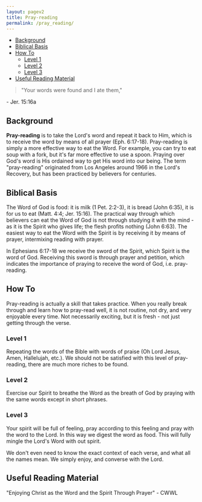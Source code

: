 ```yaml
---
layout: pagev2
title: Pray-reading
permalink: /pray_reading/
---
```

- [Background](#background)
- [Biblical Basis](#biblical-basis)
- [How To](#how-to)
  - [Level 1](#level-1)
  - [Level 2](#level-2)
  - [Level 3](#level-3)
- [Useful Reading Material](#useful-reading-material)

>"Your words were found and I ate them,"

\- Jer. 15:16a

## Background

**Pray-reading** is to take the Lord's word and repeat it back to Him, which is to receive the word by means of all prayer (Eph. 6:17-18). Pray-reading is simply a more effective way to eat the Word. For example, you can try to eat soup with a fork, but it's far more effective to use a spoon. Praying over God's word is His ordained way to get His word into our being. The term "pray-reading" originated from Los Angeles around 1966 in the Lord's Recovery, but has been practiced by believers for centuries.

## Biblical Basis

The Word of God is food: it is milk (1 Pet. 2:2-3), it is bread (John 6:35), it is for us to eat (Matt. 4:4; Jer. 15:16). The practical way through which believers can eat the Word of God is not through studying it with the mind - as it is the Spirit who gives life; the flesh profits nothing (John 6:63). The easiest way to eat the Word with the Spirit is by receiving it by means of prayer, intermixing reading with prayer.

In Ephesians 6:17-18 we receive the sword of the Spirit, which Spirit is the word of God. Receiving this sword is through prayer and petition, which indicates the importance of praying to receive the word of God, i.e. pray-reading.

## How To

Pray-reading is actually a skill that takes practice. When you really break through and learn how to pray-read well, it is not routine, not dry, and very enjoyable every time. Not necessarily exciting, but it is fresh - not just getting through the verse. 

### Level 1

Repeating the words of the Bible with words of praise (Oh Lord Jesus, Amen, Hallelujah, etc.). We should not be satisfied with this level of pray-reading, there are much more riches to be found.

### Level 2

Exercise our Spirit to breathe the Word as the breath of God by praying with the same words except in short phrases.

### Level 3

Your spirit will be full of feeling, pray according to this feeling and pray with the word to the Lord. In this way we digest the word as food. This will fully mingle the Lord's Word with out spirit.

We don't even need to know the exact context of each verse, and what all the names mean. We simply enjoy, and converse with the Lord.

## Useful Reading Material

"Enjoying Christ as the Word and the Spirit Through Prayer" - CWWL
